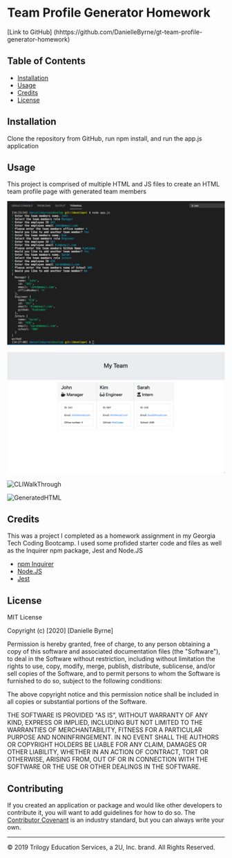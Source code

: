 # Team Profile Generator Homework

[Link to GitHub] (hhttps://github.com/DanielleByrne/gt-team-profile-generator-homework)

## Table of Contents 

* [Installation](#installation)
* [Usage](#usage)
* [Credits](#credits)
* [License](#license)

## Installation

Clone the repository from GitHub, run npm install, and run the app.js application


## Usage 

This project is comprised of multiple HTML and JS files to create an HTML team profile page with generated team members

![CLI](Assets/cliPrompts.png)

![GeneratedHTML](Assets/generatedHTML.png)

![CLIWalkThrough](Assets/teamCLI.gif)

![GeneratedHTML](Assets/cliHTML.gif)



## Credits

This was a project I completed as a homework assignment in my Georgia Tech Coding Bootcamp. I used some profided starter code and files as well as the Inquirer npm package, Jest and Node.JS

* [npm Inquirer](https://www.npmjs.com/package/inquirer)
* [Node.JS](https://nodejs.org/en/)
* [Jest](https://jestjs.io/en/)

## License

MIT License

Copyright (c) [2020] [Danielle Byrne]

Permission is hereby granted, free of charge, to any person obtaining a copy
of this software and associated documentation files (the "Software"), to deal
in the Software without restriction, including without limitation the rights
to use, copy, modify, merge, publish, distribute, sublicense, and/or sell
copies of the Software, and to permit persons to whom the Software is
furnished to do so, subject to the following conditions:

The above copyright notice and this permission notice shall be included in all
copies or substantial portions of the Software.

THE SOFTWARE IS PROVIDED "AS IS", WITHOUT WARRANTY OF ANY KIND, EXPRESS OR
IMPLIED, INCLUDING BUT NOT LIMITED TO THE WARRANTIES OF MERCHANTABILITY,
FITNESS FOR A PARTICULAR PURPOSE AND NONINFRINGEMENT. IN NO EVENT SHALL THE
AUTHORS OR COPYRIGHT HOLDERS BE LIABLE FOR ANY CLAIM, DAMAGES OR OTHER
LIABILITY, WHETHER IN AN ACTION OF CONTRACT, TORT OR OTHERWISE, ARISING FROM,
OUT OF OR IN CONNECTION WITH THE SOFTWARE OR THE USE OR OTHER DEALINGS IN THE
SOFTWARE.

## Contributing

If you created an application or package and would like other developers to contribute it, you will want to add guidelines for how to do so. The [Contributor Covenant](https://www.contributor-covenant.org/) is an industry standard, but you can always write your own.

---
© 2019 Trilogy Education Services, a 2U, Inc. brand. All Rights Reserved.